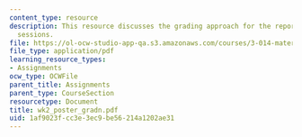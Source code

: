 ```yaml
---
content_type: resource
description: This resource discusses the grading approach for the reports of poster
  sessions.
file: https://ol-ocw-studio-app-qa.s3.amazonaws.com/courses/3-014-materials-laboratory-fall-2006/1af9023fcc3e3ec9be56214a1202ae31_wk2_poster_gradn.pdf
file_type: application/pdf
learning_resource_types:
- Assignments
ocw_type: OCWFile
parent_title: Assignments
parent_type: CourseSection
resourcetype: Document
title: wk2_poster_gradn.pdf
uid: 1af9023f-cc3e-3ec9-be56-214a1202ae31
---
```

